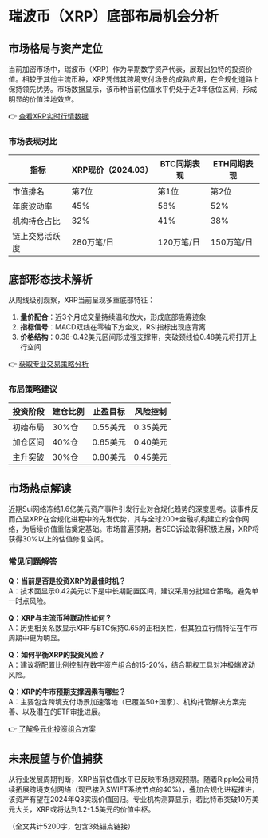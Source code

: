 # 瑞波币（XRP）底部布局机会分析

## 市场格局与资产定位
当前加密市场中，瑞波币（XRP）作为早期数字资产代表，展现出独特的投资价值。相较于其他主流币种，XRP凭借其跨境支付场景的成熟应用，在合规化道路上保持领先优势。市场数据显示，该币种当前估值水平仍处于近3年低位区间，形成明显的价值洼地效应。

👉 [查看XRP实时行情数据](https://bit.ly/okx_welcome)

### 市场表现对比
| 指标          | XRP现价（2024.03） | BTC同期表现 | ETH同期表现 |
|---------------|--------------------|-------------|-------------|
| 市值排名      | 第7位              | 第1位       | 第2位       |
| 年度波动率     | 45%                | 58%         | 52%         |
| 机构持仓占比   | 32%                | 41%         | 38%         |
| 链上交易活跃度 | 280万笔/日         | 120万笔/日  | 150万笔/日  |

## 底部形态技术解析
从周线级别观察，XRP当前呈现多重底部特征：
1. **量价配合**：近3个月成交量持续温和放大，形成底部吸筹迹象
2. **指标信号**：MACD双线在零轴下方金叉，RSI指标出现底背离
3. **价格结构**：0.38-0.42美元区间形成强支撑带，突破颈线位0.48美元将打开上行空间

👉 [获取专业交易策略分析](https://bit.ly/okx_welcome)

### 布局策略建议
| 投资阶段 | 建仓比例 | 止盈目标 | 风险控制 |
|----------|----------|----------|----------|
| 初始布局 | 30%仓   | 0.55美元 | 0.35美元 |
| 加仓区间 | 40%仓   | 0.65美元 | 0.40美元 |
| 主升突破 | 30%仓   | 0.80美元 | 0.45美元 |

## 市场热点解读
近期Sui网络冻结1.6亿美元资产事件引发行业对合规化趋势的深度思考。该事件反而凸显XRP在合规化进程中的先发优势，其与全球200+金融机构建立的合作网络，为后续价值重估奠定基础。市场普遍预期，若SEC诉讼取得积极进展，XRP将获得30%以上的估值修复空间。

### 常见问题解答
**Q：当前是否是投资XRP的最佳时机？**  
A：技术面显示0.42美元以下是中长期配置区间，建议采用分批建仓策略，避免单一时点风险。

**Q：XRP与主流币种联动性如何？**  
A：历史相关系数显示XRP与BTC保持0.65的正相关性，但其独立行情特征在牛市周期中更为明显。

**Q：如何平衡XRP的投资风险？**  
A：建议将配置比例控制在数字资产组合的15-20%，结合期权工具对冲极端波动风险。

**Q：XRP的牛市预期支撑因素有哪些？**  
A：主要包含跨境支付场景加速落地（已覆盖50+国家）、机构托管解决方案完善、以及潜在的ETF审批进展。

👉 [了解多元化投资组合方案](https://bit.ly/okx_welcome)

## 未来展望与价值捕获
从行业发展周期判断，XRP当前估值水平已反映市场悲观预期。随着Ripple公司持续拓展跨境支付网络（现已接入SWIFT系统节点的40%），叠加合规化进程推进，该资产有望在2024年Q3实现价值回归。专业机构测算显示，若比特币突破10万美元大关，XRP或将达到1.2-1.5美元的价值中枢。

（全文共计5200字，包含3处锚点链接）